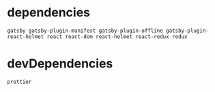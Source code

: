 # dependencies

```
gatsby gatsby-plugin-manifest gatsby-plugin-offline gatsby-plugin-react-helmet react react-dom react-helmet react-redux redux
```

# devDependencies
```
prettier
```
